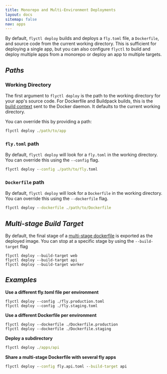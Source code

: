 ```yaml
---
title: Monorepo and Multi-Environment Deployments
layout: docs
sitemap: false
nav: apps
---
```


By default, `flyctl deploy` builds and deploys a `fly.toml` file, a `Dockerfile`, and source code from the current working directory. This is sufficient for deploying a single app, but you can also configure `flyctl` to build and deploy multiple apps from a monorepo or deploy an app to multiple targets.

## _Paths_

### Working Directory

The first argument to `flyctl deploy` is the path to the working directory for your app's source code. For Dockerfile and Buildpack builds, this is the [build context](https://docs.docker.com/engine/reference/commandline/build/#usage) sent to the Docker daemon. It defaults to the current working directory. 

You can override this by providing a path:

```cmd
flyctl deploy ./path/to/app
```

### `fly.toml` path   

By default, `flyctl deploy` will look for a `fly.toml` in the working directory. You can override this using the `--config` flag. 

```cmd
flyctl deploy --config ./path/to/fly.toml
```

### `Dockerfile` path

By default, `flyctl deploy` will look for a `Dockerfile` in the working directory. You can override this using the `--dockerfile` flag. 

```cmd
flyctl deploy --dockerfile ./path/to/Dockerfile
```

## _Multi-stage Build Target_

By default, the final stage of a [multi-stage dockerfile](https://docs.docker.com/develop/develop-images/multistage-build) is exported as the deployed image. You can stop at a specific stage by using the `--build-target` flag

```
flyctl deploy --build-target web
flyctl deploy --build-target api
flyctl deploy --build-target worker
```

## _Examples_

**Use a different fly.toml file per environment**

```
flyctl deploy --config ./fly.production.toml
flyctl deploy --config ./fly.staging.toml
```

**Use a different Dockerfile per environment**

```
flyctl deploy --dockerfile ./Dockerfile.production
flyctl deploy --dockerfile ./Dockerfile.staging
```

**Deploy a subdirectory**

```cmd
flyctl deploy ./apps/api
```

**Share a multi-stage Dockerfile with several fly apps**

```cmd
flyctl deploy --config fly.api.toml --build-target api
```
